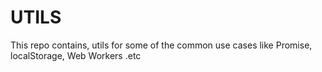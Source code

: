 # UTILS
This repo contains, utils for some of the common use cases like Promise, localStorage, Web Workers .etc

